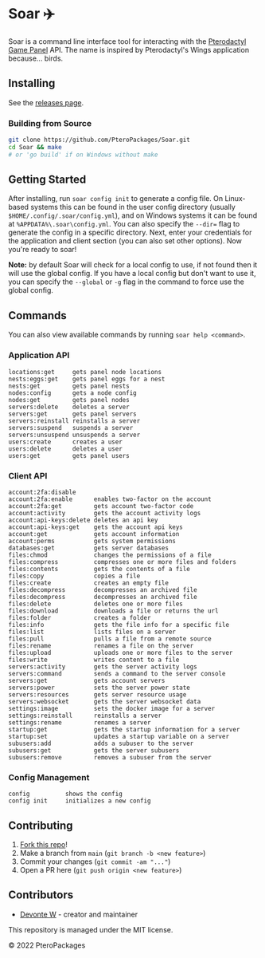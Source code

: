 # Soar ✈️
Soar is a command line interface tool for interacting with the [Pterodactyl Game Panel](https://pterodactyl.io) API. The name is inspired by Pterodactyl's Wings application because... birds.

## Installing
See the [releases page](https://github.com/PteroPackages/Soar/releases).

### Building from Source
```bash
git clone https://github.com/PteroPackages/Soar.git
cd Soar && make
# or 'go build' if on Windows without make
```

## Getting Started
After installing, run `soar config init` to generate a config file. On Linux-based systems this can be found in the user config directory (usually `$HOME/.config/.soar/config.yml`), and on Windows systems it can be found at `%APPDATA%\.soar\config.yml`. You can also specify the `--dir=` flag to generate the config in a specific directory. Next, enter your credentials for the application and client section (you can also set other options). Now you're ready to soar!

**Note:** by default Soar will check for a local config to use, if not found then it will use the global config. If you have a local config but don't want to use it, you can specify the `--global` or `-g` flag in the command to force use the global config.

## Commands
You can also view available commands by running `soar help <command>`.

### Application API
```
locations:get     gets panel node locations
nests:eggs:get    gets panel eggs for a nest
nests:get         gets panel nests
nodes:config      gets a node config
nodes:get         gets panel nodes
servers:delete    deletes a server
servers:get       gets panel servers
servers:reinstall reinstalls a server
servers:suspend   suspends a server
servers:unsuspend unsuspends a server
users:create      creates a user
users:delete      deletes a user
users:get         gets panel users
```

### Client API
```
account:2fa:disable     
account:2fa:enable      enables two-factor on the account
account:2fa:get         gets account two-factor code
account:activity        gets the account activity logs
account:api-keys:delete deletes an api key
account:api-keys:get    gets the account api keys
account:get             gets account information
account:perms           gets system permissions
databases:get           gets server databases
files:chmod             changes the permissions of a file
files:compress          compresses one or more files and folders
files:contents          gets the contents of a file
files:copy              copies a file
files:create            creates an empty file
files:decompress        decompresses an archived file
files:decompress        decompresses an archived file
files:delete            deletes one or more files
files:download          downloads a file or returns the url
files:folder            creates a folder
files:info              gets the file info for a specific file
files:list              lists files on a server
files:pull              pulls a file from a remote source
files:rename            renames a file on the server
files:upload            uploads one or more files to the server
files:write             writes content to a file
servers:activity        gets the server activity logs
servers:command         sends a command to the server console
servers:get             gets account servers
servers:power           sets the server power state
servers:resources       gets server resource usage
servers:websocket       gets the server websocket data
settings:image          sets the docker image for a server
settings:reinstall      reinstalls a server
settings:rename         renames a server
startup:get             gets the startup information for a server
startup:set             updates a startup variable on a server
subusers:add            adds a subuser to the server
subusers:get            gets the server subusers
subusers:remove         removes a subuser from the server
```

### Config Management
```
config          shows the config
config init     initializes a new config
```

## Contributing
1. [Fork this repo](https://github.com/PteroPackages/Soar/fork)!
2. Make a branch from `main` (`git branch -b <new feature>`)
3. Commit your changes (`git commit -am "..."`)
4. Open a PR here (`git push origin <new feature>`)

## Contributors
* [Devonte W](https://github.com/devnote-dev) - creator and maintainer

This repository is managed under the MIT license.

© 2022 PteroPackages
